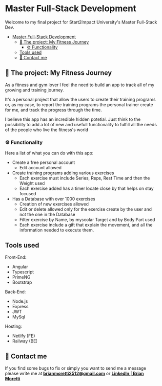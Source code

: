 # Master Full-Stack Development

Welcome to my final project for Start2Impact University's Master Full-Stack Dev.

- [Master Full-Stack Development](#master-full-stack-development)
  - [:muscle: The project: My Fitness Journey](#muscle-the-project-my-fitness-journey)
    - [:gear: Functionality](#gear-functionality)
  - [Tools used](#tools-used)
  - [:incoming_envelope: Contact me](#incoming_envelope-contact-me)

## :muscle: The project: My Fitness Journey

As a fitness and gym lover I feel the need to build an app to track all of my growing and training journey.

It's a personal project that allow the users to create their training programs or, as my case, to report the training programs the personal trainer create for me, and track the progress through the time.

I believe this app has an incredible hidden potetial. Just think to the possibility to add a lot of new and usefull functionality to fulfill all the needs of the people who live the fitness's world

### :gear: Functionality

Here a list of what you can do with this app:

- Create a free personal account
  - Edit account allowed
- Create training programs adding various exercises
  - Each exercise must include Series, Reps, Rest Time and then the Weight used
  - Each exercise added has a timer locate close by that helps on stay focused
- Has a Database with over 1000 exercises
  - Creation of new exercises allowed
  - Edit or delete allowed only for the exercise create by the user and not the one in the Database
  - Filter exercise by Name, by myscolar Target and by Body Part used
  - Each exercise include a gift that explain the movement, and all the information needed to execute them.

## Tools used

Front-End:

- Angular
- Typescript
- PrimeNG
- Bootstrap

Back-End:

- Node.js
- Express
- JWT
- MySql

Hosting:

- Netlify (FE)
- Railway (BE)

## :incoming_envelope: Contact me

If you find some bugs to fix or simply you want to send me a message please write me at [**brianmoretti2512@gmail.com**](mailto:brianmoretti2512@gmail.com) or [**LinkedIn | Brian Moretti**](https://www.linkedin.com/in/brian-moretti/)
